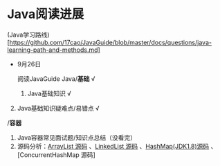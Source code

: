 # Java阅读进展

(Java学习路线)[https://github.com/17cao/JavaGuide/blob/master/docs/questions/java-learning-path-and-methods.md]

- 9月26日 

  阅读JavaGuide Java/**基础** √

  1. Java基础知识 √
2. Java基础知识疑难点/易错点 √
  
  /**容器**

  1. Java容器常见面试题/知识点总结（没看完）
2. 源码分析：[ArrayList 源码](https://github.com/17cao/JavaGuide/blob/master/docs/java/collection/ArrayList.md) 、[LinkedList 源码](https://github.com/17cao/JavaGuide/blob/master/docs/java/collection/LinkedList.md) 、[HashMap(JDK1.8)源码](https://github.com/17cao/JavaGuide/blob/master/docs/java/collection/HashMap.md) 、[ConcurrentHashMap 源码]
  
